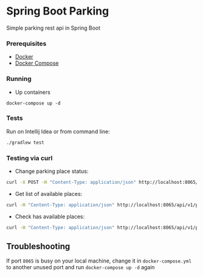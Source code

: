 # Spring Boot Parking

Simple parking rest api in Spring Boot

### Prerequisites

* [Docker](https://docs.docker.com/get-docker/)
* [Docker Compose](https://docs.docker.com/compose/install/)

### Running

* Up containers

```
docker-compose up -d
```

### Tests

Run on Intellij Idea or from command line:

```bash
./gradlew test
```

### Testing via curl

* Change parking place status:
```bash
curl -X POST -H "Content-Type: application/json" http://localhost:8065/api/v1/parking-place/change-status -d '{"id": 1, "status": "BUSY"}'
```

* Get list of available places:
```bash
curl -H "Content-Type: application/json" http://localhost:8065/api/v1/parking-place/
```

* Check has available places:
```bash
curl -H "Content-Type: application/json" http://localhost:8065/api/v1/parking-place/has-available/
```

## Troubleshooting

If port `8065` is busy on your local machine, change it in `docker-compose.yml` to another unused port and run `docker-compose up -d` again
 
